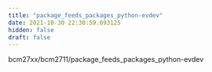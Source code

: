 ```yaml
---
title: "package_feeds_packages_python-evdev"
date: 2021-10-30 22:30:59.693125
hidden: false
draft: false
---
```


bcm27xx/bcm2711/package_feeds_packages_python-evdev

